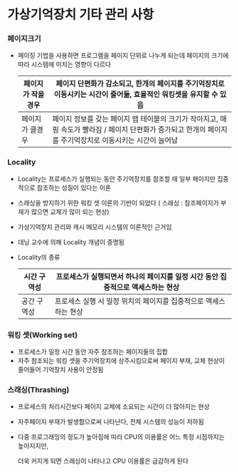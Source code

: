 # 가상기억장치 기타 관리 사항

### 페이지크기

- 페이징 기법을 사용하면 프로그램을 페이지 단위로 나누게 되는데 페이지의 크기에 따라 시스템에 미치는 영향이 다르다

  | 페이지가 작을경우 | 페이지 단편화가 감소되고, 한개의 페이지를 주기억장치로 이동시키는 시간이 줄어듦, 효율적인 워킹셋을 유지할 수 있음 |
  | ----------------- | ------------------------------------------------------------ |
  | 페이지가 클경우   | 페이지 정보를 갖는 페이지 맵 테이블의 크기가 작아지고, 매핑 속도가 빨라짐 / 페이지 단편화가 증가되고 한개의 페이지를 주기억장치로 이동시키는 시간이 늘어남 |

  

### Locality

- Locality는 프로세스가 실행되는 동안 주기억장치를 참조할 때 일부 페이지만 집중적으로 참조하는 성질이 있다는 이론

- 스래싱을 방지하기 위한 워킹 셋 이론의 기반이 되었다 ( 스래싱 : 참조페이지가 부재가 많으면 교체가 많이 되는 현상)

- 가상기억장치 관리와 캐시 메모리 시스템의 이론적인 근거임

- 데닝 교수에 의해 Locality 개념이 증명됨

- Locality의 종류

  | 시간 구역성 | 프로세스가 실행되면서 하나의 페이지를 일정 시간 동안 집중적으로 액세스하는 현상 |
  | ----------- | ------------------------------------------------------------ |
  | 공간 구역성 | 프로세스 실행 시 일정 위치의 페이지를 집중적으로 액세스 하는 현상 |



### 워킹 셋(Working set)

- 프로세스가 일정 시간 동안 자주 참조하는 페이지들의 집합
- 자주 참조되는 워킹 셋을 주기억장치에 상주시킴으로써 페이지 부재, 교체 현상이 줄어들어 기억장치 사용이 안정됨



### 스래싱(Thrashing)

- 프로세스의 처리시간보다 페이지 교체에 소요되는 시간이 더 많아지는 현상

- 자주페이지 부재가 발생함으로써 나타난다, 전체 시스템의 성능이 저하됨

- 다중 프로그래밍의 정도가 높아짐에 따라 CPU의 이용률은 어느 특정 시점까지는 높아지지만,

  더욱 커지게 되면 스래싱이 나타나고 CPU 이용률은 급감하게 된다



